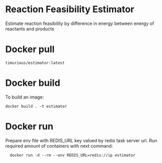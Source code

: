 # Reaction Feasibility Estimator

Estimate reaction feasibility by difference in energy between energy of reactants and products

# Docker pull
    timurious/estimator:latest

# Docker build

To build an image:

    docker build . -t estimator 

# Docker run

Prepare env file with REDIS_URL key valued by redis task server url.
Run required amount of containers with next command:

      docker run -d --rm --env REDIS_URL=redis://ip estimator
